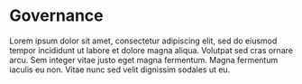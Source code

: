 
# Governance
Lorem ipsum dolor sit amet, consectetur adipiscing elit, sed do eiusmod tempor incididunt ut labore et dolore magna aliqua. Volutpat sed cras ornare arcu. Sem integer vitae justo eget magna fermentum. Magna fermentum iaculis eu non. Vitae nunc sed velit dignissim sodales ut eu.
